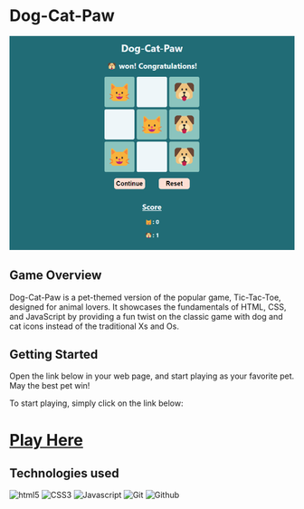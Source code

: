 # Dog-Cat-Paw
![game screen](./assets/dog-cat-paw.png)

## Game Overview
Dog-Cat-Paw is a pet-themed version of the popular game, Tic-Tac-Toe, designed for animal lovers. It showcases the fundamentals of HTML, CSS, and JavaScript by providing a fun twist on the classic game with dog and cat icons instead of the traditional Xs and Os.

## Getting Started
Open the link below in your web page, and start playing as your favorite pet. May the best pet win!

To start playing, simply click on the link below:
# [Play Here](https://dogcatpaw.netlify.app/)

## Technologies used

![html5](https://img.shields.io/badge/HTML5-E34F26?style=for-the-badge&logo=html5&logoColor=white)
![CSS3](https://img.shields.io/badge/CSS3-1572B6?style=for-the-badge&logo=css3&logoColor=white)
![Javascript](https://img.shields.io/badge/JavaScript-F7DF1E?style=for-the-badge&logo=javascript&logoColor=black)
![Git](https://img.shields.io/badge/GIT-E44C30?style=for-the-badge&logo=git&logoColor=white)
![Github](https://img.shields.io/badge/GitHub-100000?style=for-the-badge&logo=github&logoColor=white)

